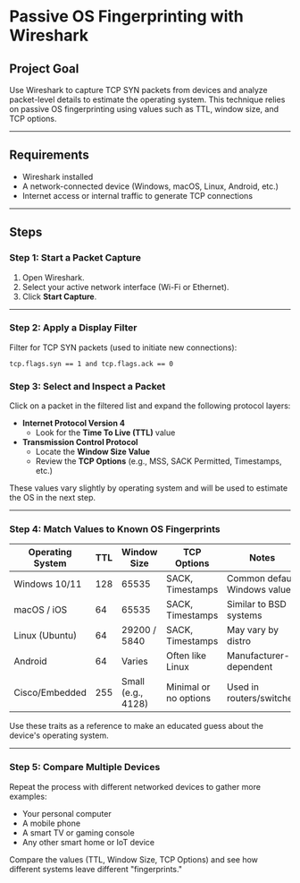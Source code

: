 # Passive OS Fingerprinting with Wireshark

## Project Goal
Use Wireshark to capture TCP SYN packets from devices and analyze packet-level details to estimate the operating system. This technique relies on passive OS fingerprinting using values such as TTL, window size, and TCP options.

---

## Requirements
- Wireshark installed
- A network-connected device (Windows, macOS, Linux, Android, etc.)
- Internet access or internal traffic to generate TCP connections

---

## Steps

### Step 1: Start a Packet Capture
1. Open Wireshark.
2. Select your active network interface (Wi-Fi or Ethernet).
3. Click **Start Capture**.

---

### Step 2: Apply a Display Filter
Filter for TCP SYN packets (used to initiate new connections):

```wireshark
tcp.flags.syn == 1 and tcp.flags.ack == 0
```
### Step 3: Select and Inspect a Packet
Click on a packet in the filtered list and expand the following protocol layers:

- **Internet Protocol Version 4**
  - Look for the **Time To Live (TTL)** value
- **Transmission Control Protocol**
  - Locate the **Window Size Value**
  - Review the **TCP Options** (e.g., MSS, SACK Permitted, Timestamps, etc.)

These values vary slightly by operating system and will be used to estimate the OS in the next step.

---

### Step 4: Match Values to Known OS Fingerprints

| Operating System | TTL  | Window Size     | TCP Options           | Notes                          |
|------------------|------|------------------|------------------------|--------------------------------|
| Windows 10/11    | 128  | 65535            | SACK, Timestamps       | Common default Windows values  |
| macOS / iOS      | 64   | 65535            | SACK, Timestamps       | Similar to BSD systems         |
| Linux (Ubuntu)   | 64   | 29200 / 5840     | SACK, Timestamps       | May vary by distro             |
| Android          | 64   | Varies           | Often like Linux       | Manufacturer-dependent         |
| Cisco/Embedded   | 255  | Small (e.g., 4128)| Minimal or no options | Used in routers/switches       |

Use these traits as a reference to make an educated guess about the device's operating system.

---

### Step 5: Compare Multiple Devices
Repeat the process with different networked devices to gather more examples:

- Your personal computer
- A mobile phone
- A smart TV or gaming console
- Any other smart home or IoT device

Compare the values (TTL, Window Size, TCP Options) and see how different systems leave different "fingerprints."

